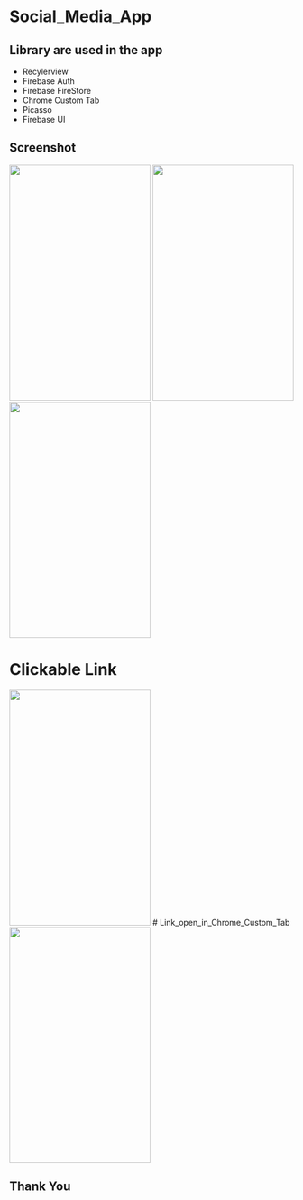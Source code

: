 # Social_Media_App
## Library are used in the app
- Recylerview
- Firebase Auth
- Firebase FireStore
- Chrome Custom Tab
- Picasso
- Firebase UI
## Screenshot
   <img src="https://i.imgur.com/gKMjVLF.jpg" width="250" height="418"> <img src="https://i.imgur.com/swuwCp6.jpg" width="250" height="418"> <img src="https://i.imgur.com/iMhF7cO.jpg" width="250" height="418"> 
# Clickable Link   
   <img src="https://i.imgur.com/swuwCp6.jpg" width="250" height="418"> 
# Link_open_in_Chrome_Custom_Tab   
   <img src="https://i.imgur.com/B3WP05B.jpg" width="250" height="418">
   
## Thank You   
